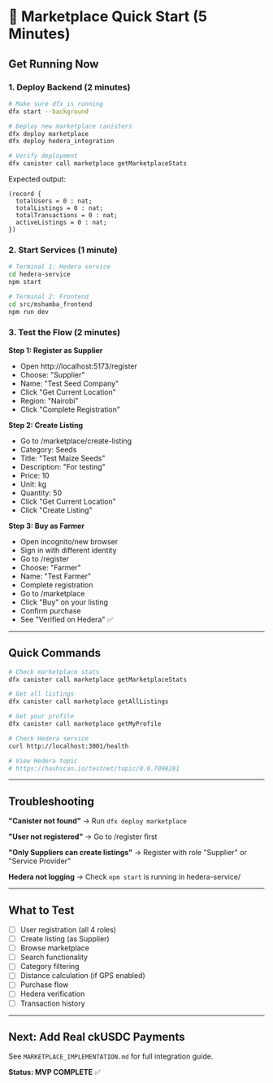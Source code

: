 # 🚀 Marketplace Quick Start (5 Minutes)

## Get Running Now

### 1. Deploy Backend (2 minutes)

```bash
# Make sure dfx is running
dfx start --background

# Deploy new marketplace canisters
dfx deploy marketplace
dfx deploy hedera_integration

# Verify deployment
dfx canister call marketplace getMarketplaceStats
```

Expected output:
```
(record {
  totalUsers = 0 : nat;
  totalListings = 0 : nat;
  totalTransactions = 0 : nat;
  activeListings = 0 : nat;
})
```

### 2. Start Services (1 minute)

```bash
# Terminal 1: Hedera service
cd hedera-service
npm start

# Terminal 2: Frontend
cd src/mshamba_frontend
npm run dev
```

### 3. Test the Flow (2 minutes)

**Step 1: Register as Supplier**
- Open http://localhost:5173/register
- Choose: "Supplier"
- Name: "Test Seed Company"
- Click "Get Current Location"
- Region: "Nairobi"
- Click "Complete Registration"

**Step 2: Create Listing**
- Go to /marketplace/create-listing
- Category: Seeds
- Title: "Test Maize Seeds"
- Description: "For testing"
- Price: 10
- Unit: kg
- Quantity: 50
- Click "Get Current Location"
- Click "Create Listing"

**Step 3: Buy as Farmer**
- Open incognito/new browser
- Sign in with different identity
- Go to /register
- Choose: "Farmer"
- Name: "Test Farmer"
- Complete registration
- Go to /marketplace
- Click "Buy" on your listing
- Confirm purchase
- See "Verified on Hedera" ✅

---

## Quick Commands

```bash
# Check marketplace stats
dfx canister call marketplace getMarketplaceStats

# Get all listings
dfx canister call marketplace getAllListings

# Get your profile
dfx canister call marketplace getMyProfile

# Check Hedera service
curl http://localhost:3001/health

# View Hedera topic
# https://hashscan.io/testnet/topic/0.0.7098281
```

---

## Troubleshooting

**"Canister not found"**
→ Run `dfx deploy marketplace`

**"User not registered"**
→ Go to /register first

**"Only Suppliers can create listings"**
→ Register with role "Supplier" or "Service Provider"

**Hedera not logging**
→ Check `npm start` is running in hedera-service/

---

## What to Test

- [ ] User registration (all 4 roles)
- [ ] Create listing (as Supplier)
- [ ] Browse marketplace
- [ ] Search functionality
- [ ] Category filtering
- [ ] Distance calculation (if GPS enabled)
- [ ] Purchase flow
- [ ] Hedera verification
- [ ] Transaction history

---

## Next: Add Real ckUSDC Payments

See `MARKETPLACE_IMPLEMENTATION.md` for full integration guide.

**Status: MVP COMPLETE** ✅

